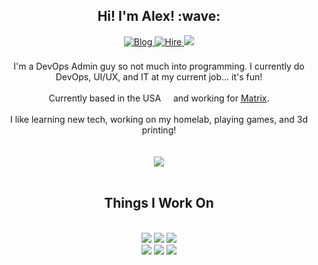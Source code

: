 <div align="center">
<h2> Hi! I'm Alex! :wave:</h2>
<a href="https://blog.alexsguardian.net" target="_blank">
<img src=https://img.shields.io/badge/+-my%20blog-1273DE?color=1273DE&style=for-the-badge&link=https://blog.alexsguardian.net alt=Blog style="margin-bottom: 5px;" />
</a>
<a href="https://alexsguardian.net" target="_blank">
<img src=https://img.shields.io/badge/+-Hire%20Me-5300EB?color=5300EB&style=for-the-badge&link=https://alexsguardian.net alt=Hire Me style="margin-bottom: 5px;" />
</a>
</a>
<a href="mailto:a_henderson@alexsguardian.net" target="_blank">
<img src="https://img.shields.io/badge/+-Contact_Me-de5246?style=for-the-badge&link=mailto:a_henderson@alexsguardian.net alt=Contact style="margin-bottom: 5px;"></a>
</a>
<br />
<br />
I'm a DevOps Admin guy so not much into programming. I currently do DevOps, UI/UX, and IT at my current job... it's fun!
<br />
<br />
Currently based in the USA <img src="https://emojipedia-us.s3.dualstack.us-west-1.amazonaws.com/thumbs/120/google/313/flag-united-states_1f1fa-1f1f8.png" width=12px height=12px> and working for <a href="https://matrixsys.com/" target="_blank">Matrix</a>.
<br />
<br />
I like learning new tech, working on my homelab, playing games, and 3d printing!
</div>
<div align="center">
<br />
<br />
<img align="center" src="https://github-readme-stats.vercel.app/api?username=alexandzors&count_private=true&show_icons=true">
<br />
<br />
<h2> Things I Work On</h2>
<br />
<a href="https://github.com/alexandzors/plexwatchdog" target="_blank">
<img src="https://img.shields.io/static/v1?label=alexandzors&message=plexwatchdog&color=blue&logo=github style="margin-bottom: 5px;"></a>
</a>
<a href="https://github.com/alexandzors/plexwatchdog" target="_blank">
<img src="https://img.shields.io/github/stars/alexandzors/plexwatchdog?style=social&color=white style="margin-bottom: 5px;"></a>
</a>
</a>
<a href="https://github.com/alexandzors/plexwatchdog" target="_blank">
<img src="https://img.shields.io/github/forks/alexandzors/plexwatchdog?style=social&color=white style="margin-bottom: 5px;"></a>
</a>
<br />
</a>

<a href="https://hub.docker.com/r/alexandzors/caddy" target="_blank">
<img src="https://img.shields.io/static/v1?label=alexandzors&message=caddy&color=violet&logo=docker style="margin-bottom: 5px;"></a>
</a>
<a href="https://hub.docker.com/r/alexandzors/caddy" target="_blank">
<img src="https://img.shields.io/docker/image-size/alexandzors/caddy?style=social&color=white&label=Size& style="margin-bottom: 5px;"></a>
</a>
</a>
<a href="https://hub.docker.com/r/alexandzors/caddy" target="_blank">
<img src="https://img.shields.io/docker/pulls/alexandzors/caddy?style=social&color=white&label=Image Pulls& style="margin-bottom: 5px;"></a>
</a>
<br />
</a>
